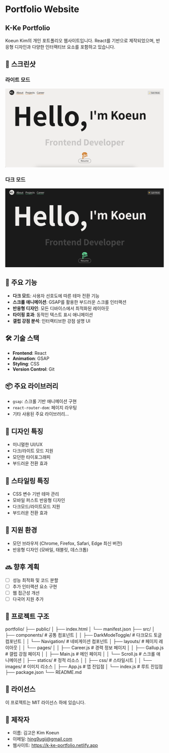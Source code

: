 # Portfolio Website

## K-Ke Portfolio

Koeun Kim의 개인 포트폴리오 웹사이트입니다. React를 기반으로 제작되었으며, 반응형 디자인과 다양한 인터랙티브 요소를 포함하고 있습니다.

## 📸 스크린샷

### 라이트 모드

![라이트 모드](./src/statics/images/screenshot-light.png)

### 다크 모드

![다크 모드](./src/statics/images/screenshot-dark.png)

## 🚀 주요 기능

- **다크 모드**: 사용자 선호도에 따른 테마 전환 기능
- **스크롤 애니메이션**: GSAP를 활용한 부드러운 스크롤 인터랙션
- **반응형 디자인**: 모든 디바이스에서 최적화된 레이아웃
- **타이핑 효과**: 동적인 텍스트 표시 애니메이션
- **갤럽 강점 분석**: 인터랙티브한 강점 설명 UI

## 🛠 기술 스택

- **Frontend**: React
- **Animation**: GSAP
- **Styling**: CSS
- **Version Control**: Git

## 📦 주요 라이브러리

- `gsap`: 스크롤 기반 애니메이션 구현
- `react-router-dom`: 페이지 라우팅
- 기타 사용된 주요 라이브러리...

## 🎨 디자인 특징

- 미니멀한 UI/UX
- 다크/라이트 모드 지원
- 모던한 타이포그래피
- 부드러운 전환 효과

## 🎨 스타일링 특징

- CSS 변수 기반 테마 관리
- 모바일 퍼스트 반응형 디자인
- 다크모드/라이트모드 지원
- 부드러운 전환 효과

## 📱 지원 환경

- 모던 브라우저 (Chrome, Firefox, Safari, Edge 최신 버전)
- 반응형 디자인 (모바일, 태블릿, 데스크톱)

## 🔜 향후 계획

- [ ] 성능 최적화 및 코드 분할
- [ ] 추가 인터랙션 요소 구현
- [ ] 웹 접근성 개선
- [ ] 다국어 지원 추가

## 📁 프로젝트 구조

portfolio/
├── public/
│ ├── index.html
│ └── manifest.json
├── src/
│ ├── components/ # 공통 컴포넌트
│ │ ├── DarkModeToggle/ # 다크모드 토글 컴포넌트
│ │ └── Navigation/ # 네비게이션 컴포넌트
│ ├── layouts/ # 페이지 레이아웃
│ │ └── pages/
│ │ ├── Career.js # 경력 정보 페이지
│ │ ├── Gallup.js # 갤럽 강점 페이지
│ │ ├── Main.js # 메인 페이지
│ │ └── Scroll.js # 스크롤 애니메이션
│ ├── statics/ # 정적 리소스
│ │ ├── css/ # 스타일시트
│ │ └── images/ # 이미지 리소스
│ ├── App.js # 앱 진입점
│ └── index.js # 루트 진입점
├── package.json
└── README.md

## 📝 라이선스

이 프로젝트는 MIT 라이선스 하에 있습니다.

## 👤 제작자

- 이름: 김고은 Kim Koeun
- 이메일: hing9ugii@gmail.com
- 웹사이트: https://k-ke-portfolio.netlify.app
